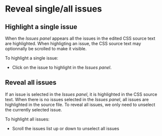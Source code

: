 
# Reveal single/all issues 

## Highlight a single issue

When the _Issues panel_ appears all the issues in the edited CSS source text are highlighted. When highligting an issue, the CSS source text may optionnally be scrolled to make it visible. 

To highlight a single issue:

- Click on the issue to highlight in the _Issues panel_.

## Reveal all issues

If an issue is selected in the _Issues panel_, it is highlighted in the CSS source text. When there is no issues selected in the _Issues panel_, all issues are highlighted in the source file. To reveal all issues, we only need to unselect the currently selected issue. 

To highlight all issues:

- Scroll the issues list up or down to unselect all issues